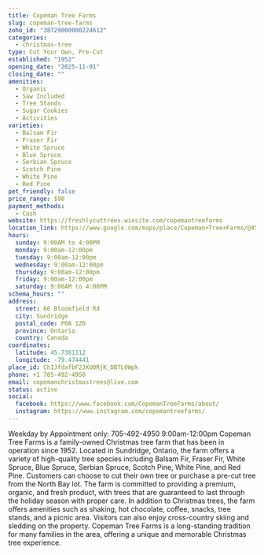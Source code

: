 ```yaml
---
title: Copeman Tree Farms
slug: copeman-tree-farms
zoho_id: "38729000000224612"
categories:
  - christmas-tree
type: Cut Your Own, Pre-Cut
established: "1952"
opening_date: "2025-11-01"
closing_date: ""
amenities:
  - Organic
  - Saw Included
  - Tree Stands
  - Sugar Cookies
  - Activities
varieties:
  - Balsam Fir
  - Fraser Fir
  - White Spruce
  - Blue Spruce
  - Serbian Spruce
  - Scotch Pine
  - White Pine
  - Red Pine
pet_friendly: false
price_range: $90
payment_methods:
  - Cash
website: https://freshlycuttrees.wixsite.com/copemantreefarms
location_link: https://www.google.com/maps/place/Copeman+Tree+Farms/@45.7381112,-79.474441,14z/data=!4m8!1m2!2m1!1sCopeman+Tree+Farms!3m4!1s0x4d29895d6c9fd67d:0x995af43205c3af8c!8m2!3d45.7381112!4d-79.474441
hours:
  sunday: 9:00AM to 4:00PM
  monday: 9:00am-12:00pm
  tuesday: 9:00am-12:00pm
  wednesday: 9:00am-12:00pm
  thursday: 9:00am-12:00pm
  friday: 9:00am-12:00pm
  saturday: 9:00AM to 4:00PM
schema_hours: ""
address:
  street: 66 Bloomfield Rd
  city: Sundridge
  postal_code: P0A 1Z0
  province: Ontario
  country: Canada
coordinates:
  latitude: 45.7381112
  longitude: -79.474441
place_id: ChIJfdafbF2JKU0RjK_DBTL0Wpk
phone: +1 705-492-4950
email: copemanchristmastrees@live.com
status: active
social:
  facebook: https://www.facebook.com/CopemanTreeFarms/about/
  instagram: https://www.instagram.com/copemantreefarms/
---
```


Weekday by Appointment only: 705-492-4950 9:00am-12:00pm Copeman Tree Farms is a family-owned Christmas tree farm that has been in operation since 1952. Located in Sundridge, Ontario, the farm offers a variety of high-quality tree species including Balsam Fir, Fraser Fir, White Spruce, Blue Spruce, Serbian Spruce, Scotch Pine, White Pine, and Red Pine. Customers can choose to cut their own tree or purchase a pre-cut tree from the North Bay lot. The farm is committed to providing a premium, organic, and fresh product, with trees that are guaranteed to last through the holiday season with proper care. In addition to Christmas trees, the farm offers amenities such as shaking, hot chocolate, coffee, snacks, tree stands, and a picnic area. Visitors can also enjoy cross-country skiing and sledding on the property. Copeman Tree Farms is a long-standing tradition for many families in the area, offering a unique and memorable Christmas tree experience.
